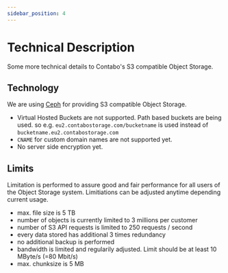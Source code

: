 ```yaml
---
sidebar_position: 4
---
```


# Technical Description

Some more technical details to Contabo's S3 compatible Object Storage.

## Technology

We are using [Ceph](https://ceph.com/) for providing S3 compatible Object Storage.

* Virtual Hosted Buckets are not supported. Path based buckets are being used.
  so e.g. `eu2.contabostorage.com/bucketname` is used instead of `bucketname.eu2.contabostorage.com`
* `CNAME` for custom domain names are not supported yet.
* No server side encryption yet.

## Limits

Limitation is performed to assure good and fair performance for all users of the Object Storage system. Limitiations can be adjusted anytime depending current usage.

* max. file size is 5 TB
* number of objects is currently limited to 3 millions per customer
* number of S3 API requests is limited to 250 requests / second
* every data stored has additional 3 times redundancy
* no additional backup is performed
* bandwidth is limited and regularily adjusted. Limit should be at least 10 MByte/s (=80 Mbit/s)
* max. chunksize is 5 MB
